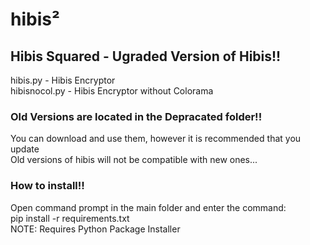 # hibis²
## Hibis Squared - Ugraded Version of Hibis!!
hibis.py - Hibis Encryptor<br>
hibisnocol.py - Hibis Encryptor without Colorama<br>
### Old Versions are located in the Depracated folder!!
You can download and use them, however it is recommended that you update<br>
Old versions of hibis will not be compatible with new ones...<br>
### How to install!!
Open command prompt in the main folder and enter the command:<br>
pip install -r requirements.txt<br>
NOTE: Requires Python Package Installer<br>
